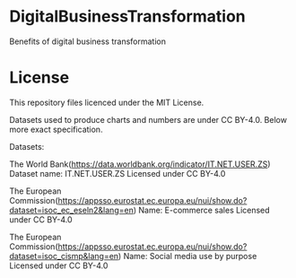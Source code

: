 # DigitalBusinessTransformation
Benefits of digital business transformation

# License
This repository files licenced under the MIT License.

Datasets used to produce charts and numbers are under CC BY-4.0. Below more exact specification.

Datasets:

The World Bank(https://data.worldbank.org/indicator/IT.NET.USER.ZS)
Dataset name: IT.NET.USER.ZS
Licensed under CC BY-4.0

The European Commission(https://appsso.eurostat.ec.europa.eu/nui/show.do?dataset=isoc_ec_eseln2&lang=en)
Name: E-commerce sales
Licensed under CC BY-4.0

The European Commission(https://appsso.eurostat.ec.europa.eu/nui/show.do?dataset=isoc_cismp&lang=en)
Name:  Social media use by purpose
Licensed under CC BY-4.0
